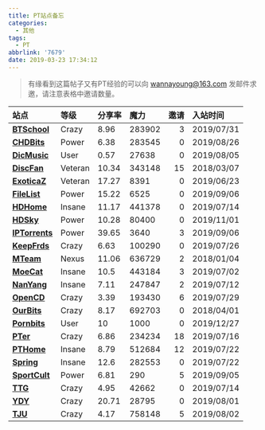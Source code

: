 ```yaml
---
title: PT站点备忘
categories:
  - 其他
tags:
  - PT
abbrlink: '7679'
date: 2019-03-23 17:34:12
---
```


> 有缘看到这篇帖子又有PT经验的可以向 wannayoung@163.com 发邮件求邀，请注意表格中邀请数量。

| **站点**                                  | 等级    | 分享率 | 魔力   | 邀请 | 入站时间   |
| :---------------------------------------- | :------ | :----- | :----- | ---: | :--------- |
| **[BTSchool](https://pt.btschool.club/)** | Crazy   | 8.96   | 283902 |    3 | 2019/07/31 |
| **[CHDBits](https://chdbits.co/)**        | Power   | 6.38   | 283545 |    0 | 2019/08/26 |
| **[DicMusic](https://dicmusic.club/)**    | User    | 0.57   | 27638  |    0 | 2019/08/05 |
| **[DiscFan](https://discfan.net/)**       | Veteran | 10.34  | 343148 |   15 | 2018/03/07 |
| **[ExoticaZ](https://exoticaz.to/)**      | Veteran | 17.27  | 8391   |    0 | 2019/06/23 |
| **[FileList](https://filelist.ro/)**      | Power   | 15.22  | 6525   |    0 | 2019/09/06 |
| **[HDHome](https://hdhome.org/)**         | Insane  | 11.17  | 441378 |    0 | 2019/07/14 |
| **[HDSky](https://hdsky.me/)**            | Power   | 10.28  | 80400  |    0 | 2019/11/01 |
| **[IPTorrents](https://iptorrents.com/)** | Power   | 39.65  | 3640   |    3 | 2019/09/06 |
| **[KeepFrds](https://pt.keepfrds.com/)**  | Crazy   | 6.63   | 100290 |    0 | 2019/07/26 |
| **[MTeam](https://pt.m-team.cc/)**        | Nexus   | 11.06  | 636729 |    2 | 2018/01/04 |
| [**MoeCat**](https://moecat.best/)        | Insane  | 10.5   | 443184 |    3 | 2019/07/02 |
| **[NanYang](https://nanyangpt.com/)**     | Insane  | 7.11   | 247847 |    2 | 2019/07/12 |
| **[OpenCD](https://open.cd/)**            | Crazy   | 3.39   | 193430 |    6 | 2019/07/29 |
| **[OurBits](https://ourbits.club/)**      | Crazy   | 8.17   | 692703 |    0 | 2018/04/01 |
| **[Pornbits](http://pornbits.net/)**      | User    | 10     | 1000   |    0 | 2019/12/27 |
| **[PTer](https://pterclub.com/)**         | Crazy   | 6.86   | 234234 |   18 | 2019/07/16 |
| **[PTHome](https://pthome.net/)**         | Insane  | 8.79   | 512684 |   12 | 2019/07/22 |
| **[Spring](https://springsunday.net/)**   | Insane  | 12.6   | 282553 |    0 | 2019/07/22 |
| **[SportCult](https://sportscult.org/)**  | Power   | 6.81   | 290    |    5 | 2019/09/05 |
| **[TTG](https://totheglory.im/)**         | Crazy   | 4.95   | 42662  |    0 | 2019/07/14 |
| **[YDY](https://pt.hdbd.us/)**            | Crazy   | 20.71  | 28795  |    0 | 2019/08/01 |
| **[TJU](https://tjupt.org/)**             | Crazy   | 4.17   | 758148 |    5 | 2019/08/02 |


